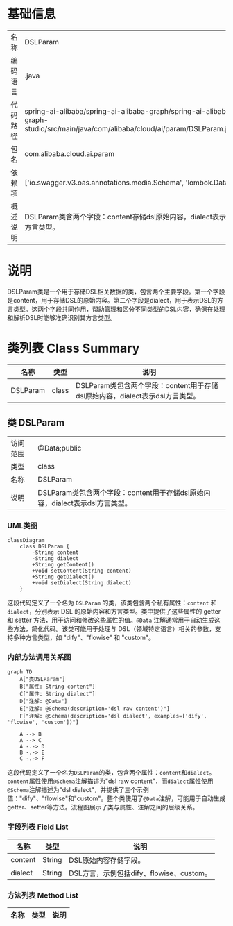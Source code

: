 # 基础信息

|      |      |
|------|------|
| 名称 | DSLParam |
| 编码语言 | .java |
| 代码路径 | spring-ai-alibaba/spring-ai-alibaba-graph/spring-ai-alibaba-graph-studio/src/main/java/com/alibaba/cloud/ai/param/DSLParam.java |
| 包名 | com.alibaba.cloud.ai.param |
| 依赖项 | ['io.swagger.v3.oas.annotations.media.Schema', 'lombok.Data'] |
| 概述说明 | DSLParam类含两个字段：content存储dsl原始内容，dialect表示dsl方言类型。 |

# 说明

DSLParam类是一个用于存储DSL相关数据的类，包含两个主要字段。第一个字段是content，用于存储DSL的原始内容。第二个字段是dialect，用于表示DSL的方言类型。这两个字段共同作用，帮助管理和区分不同类型的DSL内容，确保在处理和解析DSL时能够准确识别其方言类型。

# 类列表 Class Summary

| 名称   | 类型  | 说明 |
|-------|------|-------------|
| DSLParam | class | DSLParam类包含两个字段：content用于存储dsl原始内容，dialect表示dsl方言类型。 |



## 类 DSLParam

|      |      |
|------|------|
| 访问范围 | @Data;public |
| 类型 | class |
| 名称 | DSLParam |
| 说明 | DSLParam类包含两个字段：content用于存储dsl原始内容，dialect表示dsl方言类型。 |


### UML类图

```mermaid
classDiagram
    class DSLParam {
        -String content
        -String dialect
        +String getContent()
        +void setContent(String content)
        +String getDialect()
        +void setDialect(String dialect)
    }
```

这段代码定义了一个名为 `DSLParam` 的类，该类包含两个私有属性：`content` 和 `dialect`，分别表示 DSL 的原始内容和方言类型。类中提供了这些属性的 getter 和 setter 方法，用于访问和修改这些属性的值。`@Data` 注解通常用于自动生成这些方法，简化代码。该类可能用于处理与 DSL（领域特定语言）相关的参数，支持多种方言类型，如 "dify"、"flowise" 和 "custom"。


### 内部方法调用关系图

```mermaid
graph TD
    A["类DSLParam"]
    B["属性: String content"]
    C["属性: String dialect"]
    D["注解: @Data"]
    E["注解: @Schema(description='dsl raw content')"]
    F["注解: @Schema(description='dsl dialect', examples=['dify', 'flowise', 'custom'])"]

    A --> B
    A --> C
    A -.-> D
    B -.-> E
    C -.-> F
```

这段代码定义了一个名为`DSLParam`的类，包含两个属性：`content`和`dialect`。`content`属性使用`@Schema`注解描述为"dsl raw content"，而`dialect`属性使用`@Schema`注解描述为"dsl dialect"，并提供了三个示例值："dify"、"flowise"和"custom"。整个类使用了`@Data`注解，可能用于自动生成getter、setter等方法。流程图展示了类与属性、注解之间的层级关系。

### 字段列表 Field List

| 名称  | 类型  | 说明 |
|-------|-------|------|
| content | String | DSL原始内容存储字段。 |
| dialect | String | DSL方言，示例包括dify、flowise、custom。 |

### 方法列表 Method List

| 名称  | 类型  | 说明 |
|-------|-------|------|




